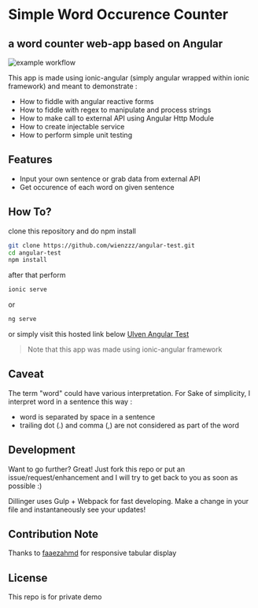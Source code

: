 # Simple Word Occurence Counter
## a word counter web-app based on Angular

![example workflow](https://github.com/wienzzz/angular-test/actions/workflows/node.js.yml/badge.svg)


This app is made using ionic-angular (simply angular wrapped within ionic framework) and meant to demonstrate :

- How to fiddle with angular reactive forms
- How to fiddle with regex to manipulate and process strings
- How to make call to external API using Angular Http Module
- How to create injectable service 
- How to perform simple unit testing

## Features

- Input your own sentence or grab data from external API
- Get occurence of each word on given sentence

## How To?
clone this repository and do npm install
```sh
git clone https://github.com/wienzzz/angular-test.git 
cd angular-test
npm install
```

after that perform 
```sh
ionic serve
```

or

```sh
ng serve
```

or simply visit this hosted link below
[Ulven Angular Test](https://ulven-word-occurence.herokuapp.com/)
> Note that this app was made using ionic-angular framework

## Caveat
The term "word" could have various interpretation. For Sake of simplicity, I interpret word in a sentence this way :
- word is separated by space in a sentence
- trailing dot (.) and comma (,) are not considered as part of the word

## Development

Want to go further? Great!
Just fork this repo or put an issue/request/enhancement and I will try to get back to you as soon as possible :)

Dillinger uses Gulp + Webpack for fast developing.
Make a change in your file and instantaneously see your updates!

## Contribution Note
Thanks to [faaezahmd](https://codepen.io/faaezahmd/pen/dJeRex) for responsive tabular display 

## License
This repo is for private demo
